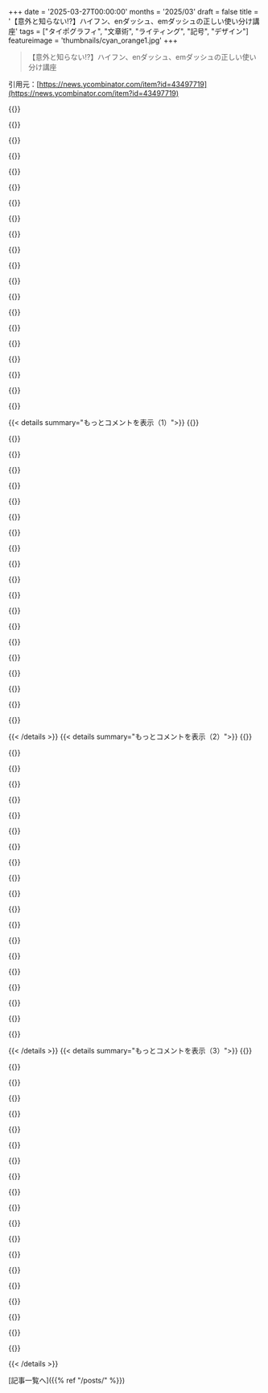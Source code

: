 +++
date = '2025-03-27T00:00:00'
months = '2025/03'
draft = false
title = '【意外と知らない!?】ハイフン、enダッシュ、emダッシュの正しい使い分け講座'
tags = ["タイポグラフィ", "文章術", "ライティング", "記号", "デザイン"]
featureimage = 'thumbnails/cyan_orange1.jpg'
+++

> 【意外と知らない!?】ハイフン、enダッシュ、emダッシュの正しい使い分け講座

引用元：[https://news.ycombinator.com/item?id=43497719](https://news.ycombinator.com/item?id=43497719)

{{<matomeQuote body="覚え方のコツだけど、完璧じゃないかもね！<br>・ハイフンは単語同士をつなげるよ。double－deckerとか。<br>・ENダッシュは範囲を示すよ。Boston－San Francisco便とか。両端だけでなく、間も全部含む感じ。<br>・EMダッシュは文や思考を区切るんだ。’What the—！’とか。<br>Unicodeには色々あるんだね。figure dashとか、horizontal barsなんてのも！" userName="mmooss" createdAt="2025-03-27T23:41:22" color="">}}

{{<matomeQuote body="＞EMダッシュは文や思考を区切るってあるけど、スタイルガイドによっては“スペース、ENダッシュ、スペース”を推奨してるよ。そっちの方が好きだなー。ソフトによってはEMダッシュが単語の区切りとして認識されないんだよね。Kindleとかだと、EMダッシュの前後の単語が両方選択されちゃって、辞書が使いづらいんだ。" userName="lxgr" createdAt="2025-03-28T01:12:59" color="#ff33a1">}}

{{<matomeQuote body="え、みんなEMダッシュの周りにスペース入れないの？フランス語とかロシア語だと普通に入れるよ。だから英語でもそうしてたんだけど。スペイン語だと片側だけスペース入れるらしいね。" userName="krick" createdAt="2025-03-28T11:10:09" color="">}}

{{<matomeQuote body="私もEMダッシュの周りにスペース入れる派。単語がくっついてる感じが気持ち悪いんだよね。スペースがあった方が、EMダッシュが独立した単語みたいに見えていい感じ。" userName="rmunn" createdAt="2025-03-28T13:16:21" color="">}}

{{<matomeQuote body="スペース入れると、スマホで見たときにEMダッシュが文末にぶら下がって見栄えが悪くなるんだよ。スペースがない方が、単語とEMダッシュが一緒に改行されるから、見た目がスッキリする。" userName="tines" createdAt="2025-03-28T14:02:09" color="">}}

{{<matomeQuote body="それ、他のコメントでメリットとして挙げたよ。スペース入れるかどうかは好みの問題だよね。私はhansvmさんと同じで、EMダッシュがぶら下がる方が好き。単語とEMダッシュが一緒に改行されるのは嫌だな。趣味の問題だねー。" userName="rmunn" createdAt="2025-03-28T14:29:32" color="">}}

{{<matomeQuote body="面白い！私は真逆だわ。スペースがあると気が散るんだよね。好みは人それぞれだね！😊" userName="lashloch" createdAt="2025-03-28T13:43:51" color="">}}

{{<matomeQuote body="好みはそれぞれだよね！スペース入れる派のメリットは、スペースがあるから単語とEMダッシュが一緒に改行されないこと。スペース入れない派のメリットは、単語とEMダッシュが一緒に改行されること。…って、両方逆のこと言ってるじゃん！まあ、それも好みの問題ってことで。😊" userName="rmunn" createdAt="2025-03-28T13:49:27" color="">}}

{{<matomeQuote body="EMダッシュの周りにスペースを入れないって言うけど、私が高校でタイプライターを習った時は、スペース2つ、ハイフン2つ、スペース2つって教わったよ。ピリオドとコロンの後もスペース2つだったし。今でも、ピリオドの後にスペースがない文章は読みにくいんだよね。" userName="snozolli" createdAt="2025-03-28T14:40:17" color="">}}

{{<matomeQuote body="タイプライターの制約から生まれたルールを、タイプライターが関係ない環境で“正しい”って言うのは変だよね。時代が変わったんだから、新しいルールに従えばいいのに。" userName="dragonwriter" createdAt="2025-03-28T18:22:38" color="">}}

{{<matomeQuote body="それ教わったけど、時代遅れで意味ないからやめたわ。Monospaceフォントで長文を読むことなんて、そうそうないっしょ？" userName="kevin_thibedeau" createdAt="2025-03-28T18:37:38" color="">}}

{{<matomeQuote body="イギリス育ちだけど、ずっとスペース、マイナス、スペースで使ってるよ。最初のキーボードは親父のタイプライターだったけど、マイナス記号以外のダッシュはなかった気がするな。" userName="rahimnathwani" createdAt="2025-03-28T01:58:33" color="">}}

{{<matomeQuote body="ハイフンは「-」、En dashは「--」、Em dashは「---」って認識だったな。確か、LaTeX（かエディタ）が勝手に変換してくれた気がする。" userName="Propelloni" createdAt="2025-03-28T09:40:35" color="#45d325">}}

{{<matomeQuote body="スペース、マイナス、スペースは、ピリオドの後にスペース2個入れるのと同じレベル。" userName="KPGv2" createdAt="2025-03-28T04:16:07" color="">}}

{{<matomeQuote body="なんで？タイプライターとか、ダッシュがない文字セットで、en dashとかem dashを近似する唯一の方法じゃん。もう片方は、せいぜい組版のバグの対策でしょ。" userName="lxgr" createdAt="2025-03-28T04:29:22" color="">}}

{{<matomeQuote body="-、--、---は、確かLaTeXでのやり方で、タイプライターでも簡単にできると思う。でも、文を区切る時は「 -- 」の方が「---」より見た目が良いから使うな。じゃあね;)" userName="Propelloni" createdAt="2025-03-28T09:43:28" color="">}}

{{<matomeQuote body="10年くらい前まで、ピリオドの後にスペース2個入れてたわ。" userName="rahimnathwani" createdAt="2025-03-28T04:35:00" color="">}}

{{<matomeQuote body="今でもそうしてるし、ピリオドの後にスペース2個あった方が読みやすいと思う。" userName="Daneel_" createdAt="2025-03-28T05:24:07" color="">}}

{{<matomeQuote body="物理キーボードで打つ時は、まだやっちゃうな。癖って怖い。昔覚えたから抜けなくて。<br>スマホと物理キーボードで編集したものが混ざると、スペースの使い方がバラバラになるからバレる。" userName="asveikau" createdAt="2025-03-28T16:55:17" color="">}}

{{<matomeQuote body="癖って怖い。昔覚えたから抜けなくて。<br><br>独学でタイプを覚えたから、40代になってから正しい方法を学び直したんだよね。keybr.comで40時間くらい練習して、やっと普通のタイピング速度に近づけたから、作業に影響なく正しい方法に切り替えられたよ。<br>ダブルスペースをやめるのは1週間くらいで済んだ。" userName="rahimnathwani" createdAt="2025-03-28T17:00:09" color="">}}

{{< details summary="もっとコメントを表示（1）">}}
{{<matomeQuote body="なんかスタイルガイドだと、em dashの前後には「スペース、en dash、スペース」を入れるのが良いって書いてあるらしいよ。<br><br>記事の最後の方にも、em dashの前後のスペースは主観的なものだって書いてあるね。<br><br>＞em dashの前後のスペースは色々あって、新聞とか雑誌だとスペースを入れることが多いけど、本とか学術誌だとスペースを入れないことが多いんだって。”<br><br>選択の問題だけど、commaとかparenthesisみたいに使われてるem dashを、highlightのパフォーマンスのためにスペースとen dashに置き換えるってこと？それなら、スペースとem dashで選択時のhighlightが改善されるんじゃない？em dashとen dashの使い分けが分かりにくくなるってことはないと思うけど。" userName="opello" createdAt="2025-03-28T05:12:54" color="">}}

{{<matomeQuote body="em dashの前後のスペースについてだけど、新聞とか雑誌だとスペースを入れることが多いけど、本とか学術誌だとスペースを入れないことが多いって面白いね。<br><br>thin spaceとかhair spaceで区切るって話が出てこないのが不思議。typographic的にはそれが良いと思ってたんだけど。<br><br>（Googleで調べたら、ただの思い込みだったみたい。どこにもそんなこと書いてなかった…）" userName="JadeNB" createdAt="2025-03-28T14:12:19" color="">}}

{{<matomeQuote body="＞those are the thin-space and hair-space Unicode characters, though they show up full width for me”<br>へー、少なくとも俺のブラウザだと、thin spaceもhair spaceも0x20（普通のスペース）として表示されてるよ。コメントの処理とか、ブラウザがU+2009（thin）とかU+200A（hair）をU+0020に変換してるのかもね。" userName="opello" createdAt="2025-03-28T15:43:29" color="">}}

{{<matomeQuote body="AP Style Manualだと、少なくともアメリカのジャーナリズムでは、＜単語＞＜スペース＞＜dash＞＜スペース＞＜単語＞って感じらしい。<br><br>ジャーナリズム以外だと、スペースなしで＜単語＞＜dash＞＜単語＞って感じ。<br><br>俺はスペースがあった方が検索しやすいと思う。このルールはコンピュータが普及する前からあったんだろうね。" userName="mmooss" createdAt="2025-03-28T04:18:28" color="#ff5733">}}

{{<matomeQuote body="＞＜単語＞＜dash＞＜単語＞”<br>それだとhyphenに見えちゃうかも。例えば、well-knownみたいな。<br><br>「単語 スペース dash スペース 単語」の方が分かりやすいと思う。<br><br>＞The AP Style Manual, a/the leading source for US journalism”<br>アメリカのジャーナリストじゃないから、こういうルールを守らなくてもバレないんだよね :)" userName="lxgr" createdAt="2025-03-28T04:25:42" color="">}}

{{<matomeQuote body="プロポーショナルフォントだと、em dashとhyphenを間違えることはあんまりないと思う。<br><br>self-fulfilling<br>self—fulfilling<br>どっちか変に見えるでしょ？" userName="stouset" createdAt="2025-03-28T06:37:04" color="#45d325">}}

{{<matomeQuote body="Chicago Manual of Styleだとスペースは入れないらしいよ。少なくともバリエーションはあるってことだね。" userName="mattl" createdAt="2025-03-28T04:32:17" color="">}}

{{<matomeQuote body="CMOSはジャーナリズムじゃないから、GP（general practice）からのバリエーションとは言えないんじゃない？" userName="mmooss" createdAt="2025-03-28T05:07:53" color="">}}

{{<matomeQuote body="CMOSを使ってる人の方が多いと思うよ。俺が今まで使ったところは全部CMOSだったし、今もCMOSを使ってる。" userName="mattl" createdAt="2025-03-28T05:45:05" color="">}}

{{<matomeQuote body="スペースなしのem dashが嫌いだから、ずっとスペースを入れてる。スタイルガイドなんて気にしない。" userName="cyrillite" createdAt="2025-03-28T11:11:23" color="">}}

{{<matomeQuote body="スタイルガイドの良いところは、法律じゃなくてガイドってことだよね！<br>英語の良いところは、何が正しくて何が間違ってるか決める中央機関がないところ。個人の好みとか実験の余地がある感じ。<br>ドイツとかと違って、すごく新鮮。ドイツには「正しさ」を管理する半公式な機関が複数あるし。" userName="lxgr" createdAt="2025-03-28T12:19:27" color="#45d325">}}

{{<matomeQuote body="＞一部のスタイルガイドでは、”スペース、en dash、スペース”を推奨してるらしいよ<br>マジで？どのスタイルガイド？ちょっと気持ち悪いから、そういうのは避けたいわ！" userName="KPGv2" createdAt="2025-03-28T04:15:30" color="">}}

{{<matomeQuote body="数学で使うときは、ハイフンマイナス（U+002d）より専用のマイナス（U+2212）が好きだな。フォントによって見た目が違うから。<br>専用のハイフン（U+2010）がハイフンマイナスより良い場合ってある？" userName="divbzero" createdAt="2025-03-28T00:51:06" color="">}}

{{<matomeQuote body="英語ネイティブじゃないんだけど、英語でセミコロン（;）って使わないの？<br>自分的には、EMダッシュと同じ目的に感じるんだけど。<br>あと、EMダッシュってChatGPTで初めて知った。今まで見たことなかった。" userName="BoumTAC" createdAt="2025-03-28T09:15:10" color="">}}

{{<matomeQuote body="EMダッシュは今やGPT-ismだから、文章がLLMの出力だって思われたくなければ使わない方が良いかもね。" userName="energy123" createdAt="2025-03-28T01:28:25" color="">}}

{{<matomeQuote body="Emily Dickinsonは泣いた—" userName="phlakaton" createdAt="2025-03-28T04:37:11" color="">}}

{{<matomeQuote body="ハッ、良い指摘だね。面白い疑問だ。<br>Dickinsonはどんなダッシュを意図してたんだろう？<br>当時のEmily Dickinsonの本を見ても、Dickinsonが活字に注意を払ってたか、どの程度コントロールしてたかはわからないし、手書きの文書を見ても区別は難しいかも。" userName="mmooss" createdAt="2025-03-28T05:16:05" color="#38d3d3">}}

{{<matomeQuote body="幸い、彼女の手書き文書はたくさん残ってるよ。彼女の詩は死後に出版されたんだ。彼女は句読点をペース配分や音色のマーカーとして使ってると思う。<br>＞私は彼女のマークを<br>＞息切れするようなポーズとして解釈してる—<br>＞ユニコードがないから—<br>＞ｍに与えられるべき—<br>＞そしてスペース—" userName="armedgorilla" createdAt="2025-03-28T11:59:01" color="#ff5733">}}

{{<matomeQuote body="こんな感じの範囲キーを持つ配列とかオブジェクトが欲しい。<br>arr[0–2] = 123;<br>if(arr[1.5555]>122){}" userName="econ" createdAt="2025-03-28T02:49:13" color="">}}

{{<matomeQuote body="あと、「一」と混同しないように……" userName="st_goliath" createdAt="2025-03-28T00:12:46" color="">}}


{{< /details >}}
{{< details summary="もっとコメントを表示（2）">}}
{{<matomeQuote body="ほとんどのキーボードにemダッシュはないよね。毎回ALT+0151押すのめんどいから、ハイフン2つで代用してるわー。--って感じで。<br>LLMライターかどうか見抜くのに、emダッシュ、enダッシュ、ハイフンの使い分けが一番わかりやすいと思うんだよね。ネットの文章の年代も特定できそう。2022年以前はemダッシュあんま使われてなかった気がする。" userName="A_D_E_P_T" createdAt="2025-03-27T20:41:20" color="">}}

{{<matomeQuote body="このテスト、macOSだとショートカットがあるから偏ってる気がする。俺、Gen Zだけど、Mac使ってるおかげで、正しいダッシュをちゃんと使うようにしてるんだよね。もちろん、OS関係なく統計的に意味がある可能性もあるけど。俺の文章（めっちゃ人間が書いてる）がチューリングテストに落ちるなんて、ちょっと悲しいわー。" userName="BalinKing" createdAt="2025-03-27T21:06:04" color="#38d3d3">}}

{{<matomeQuote body="compose key使ってる人も、em/enダッシュ簡単に出せるから、結構使ってるよ。" userName="MrJohz" createdAt="2025-03-27T21:08:07" color="">}}

{{<matomeQuote body="WindowsでもWindows+.で絵文字キーボード開いて、記号タブに切り替えればunicode見れるよ。ダッシュも色々あるし、検索もできる。" userName="pests" createdAt="2025-03-28T05:47:03" color="">}}

{{<matomeQuote body="Mac関係ないじゃん。Linuxでもemダッシュとかcompose-key使えるし、Androidもオンスクリーンキーボードの-長押しで出てくるし。(Windowsにもなんかあるんだろうけど、見つけにくいんだよね。)" userName="Freak_NL" createdAt="2025-03-27T22:13:40" color="">}}

{{<matomeQuote body="Windowsで簡単にできるわけないじゃん。compose keyエミュレートするサードパーティ製プログラム入れればできるけど、macOSだと「普通に使える」し。それが95%のユーザーにとって大きいと思う。" userName="tkzed49" createdAt="2025-03-27T23:33:52" color="">}}

{{<matomeQuote body="なんか面白いね。macOSだとalt+-とかalt+shift+-でem/enダッシュ打てるのに、コメント欄では別の方法が提案されてる。<br>１．余計な機能もいっぱい付いてるツールをインストールして設定する（実質サードパーティ製）<br>２．ググってコピペ（笑）<br>３．キーボードショートカットで記号ピッカー出して、em/enダッシュがあるタブをクリックして入力<br>いやいや、ありえないでしょ。" userName="marcellus23" createdAt="2025-03-28T14:48:09" color="#ff5c5c">}}

{{<matomeQuote body="iPhoneだと、ハイフン2つ打つとemダッシュになるよ。<br>-- が — になる。<br>もしOPがiPhoneで書いてたら、自分のテストでLLMって判定されちゃうね。" userName="harrall" createdAt="2025-03-27T22:11:09" color="#45d325">}}

{{<matomeQuote body="数字と数字の間だとenダッシュになるの？" userName="oneeyedpigeon" createdAt="2025-03-27T22:22:38" color="">}}

{{<matomeQuote body="ちゃんとしたキーボードレイアウトをインストールすればいいだけなのに。Unicodeとかフルカラー絵文字フォントの時代に、タイプライターキーボード使ってるのがおかしい。Windowsロゴキーとか、メディアキーとか、IEとかOutlookのロゴキーとか、Microsoftの趣味でしょ。IBMがオフィスコンピュータ用にキー配置決めて、みんなコピーして、Windowsが基本システムになって、Microsoftが国際化を進めて、みんなそれに従った。基本的な記号はあったのに、キーボードに追加されなかったのは、Wordを良く見せようとしたか、プログラマーが非ASCII文字をデータ扱いしてたからじゃない？" userName="ogurechny" createdAt="2025-03-28T00:50:55" color="">}}

{{<matomeQuote body="＞最初、IBMは個人のオフィス用コンピューターに合うように、キーをその場しのぎで決めたんだよね。<br>それってASCIIとかタイプライターのキーボードに合わせたんじゃないの？" userName="mmooss" createdAt="2025-03-28T04:34:40" color="">}}

{{<matomeQuote body="Alt+ハイフンとかAlt+Shift+ハイフンでendash/emdashになるよ。気づいてないかもだけど、2022年よりずっと前からemdash使ってた人（俺も）結構いるよ。（追記：Macだけみたい、下のコメント見て）" userName="n2d4" createdAt="2025-03-27T20:45:05" color="#785bff">}}

{{<matomeQuote body="それMacOSだけだと思う。" userName="jml7c5" createdAt="2025-03-27T20:47:11" color="">}}

{{<matomeQuote body="Microsoft Office（たぶんWordだけかもだけど、Windowsじゃない）にも同じようなショートカットあると思う。" userName="dragonwriter" createdAt="2025-03-27T22:03:32" color="">}}

{{<matomeQuote body="Wordならショートカットいらないよ。<br>ハイフン2つ（--）入力すればem dashに変換される。" userName="harrall" createdAt="2025-03-27T22:15:15" color="#785bff">}}

{{<matomeQuote body="Officeスイート全体で：<word><hyphenminus><hyphenminus><word><space>でem dash。<word><space><hyphenminus><hyphenminus><space><word><space>でen dash。<br>これって3、40年前からそうだから、em dashがLLMのサインってコメントは怪しいと思う。でもWebコンテンツに限れば、みんなOffice使ってないから仕方ないのかな。Webベースのコンテンツ管理システムにはこの機能ないし。" userName="hunter2_" createdAt="2025-03-28T03:43:31" color="#ff33a1">}}

{{<matomeQuote body="＞<word><space><hyphenminus><hyphenminus><space><word><space>でen dash。<br>もっと大事なのは、ハイフン1つだけでも自動変換されるってこと。（スペースなしだとem dashとの区別がつかないからハイフン2つ必要。）" userName="iggldiggl" createdAt="2025-03-28T08:21:39" color="#785bff">}}

{{<matomeQuote body="Powerpointでうまくいかないんだけど。実は昨日Powerpointでemdash作ろうとして「長いハイフン」の検索ワードがわからなくて困ってて、このスレッドに来たんだ。" userName="venusenvy47" createdAt="2025-03-28T14:04:47" color="">}}

{{<matomeQuote body="macOSキーボードレイアウトの好きな機能の一つだけど、一番嫌いな機能に近いんだよねー。option + spaceで改行されないスペースが入っちゃう。<br>ほとんどいらないし、「スペース、en dash、スペース」って打つときに簡単に発生して見た目じゃわからない。" userName="lxgr" createdAt="2025-03-28T00:56:28" color="">}}

{{<matomeQuote body="ダッシュの前には改行されないスペースを入れたいよね。" userName="akho" createdAt="2025-03-28T10:06:11" color="">}}


{{< /details >}}
{{< details summary="もっとコメントを表示（3）">}}
{{<matomeQuote body="え、マジで？それってさ、カッコで挟まれた挿入句のダッシュのところで改行できなくなるんじゃない？それだと困るんだけど！" userName="lxgr" createdAt="2025-03-28T15:51:10" color="">}}

{{<matomeQuote body="もう15年も「em dash」でググってコピペしてるわ。LLMとかできる前からね。" userName="tshaddox" createdAt="2025-03-27T21:38:48" color="">}}

{{<matomeQuote body="キーマップをいじって、AltGr+ダッシュをem dashにするようにしてるんだ。Linuxだとxmodmapで簡単だけど、WindowsだとKeyboard Layout Creatorでちょっと面倒。" userName="hiccuphippo" createdAt="2025-03-27T23:09:43" color="#ff5c5c">}}

{{<matomeQuote body="一部の地域では、2022年までずっと「ダッシュ」の適切な使い方を気にして使ってたよ。LLMはそういう情報も学習してるんじゃないかな。" userName="maegul" createdAt="2025-03-27T21:29:18" color="">}}

{{<matomeQuote body="できる限りem dashを使うようにしてて、無理なときはdouble en dashを使ってる。ただのオタクだからね。でもiOSだとdouble en dashがem dashに自動変換されるから、em dashがLLMの文章の証拠っていうのは怪しいと思ってる。" userName="mkehrt" createdAt="2025-03-27T21:04:21" color="#38d3d3">}}

{{<matomeQuote body="同じ結果になるdouble hyphenじゃダメなの？" userName="mmooss" createdAt="2025-03-27T23:16:32" color="">}}

{{<matomeQuote body="自動変換はずっと前からあったよ。昔、ターミナルのロケール設定とman（troff/groff）の組み合わせで、param定義のハイフンがダッシュに変換されて、manページからコピペできなかったことがあったんだ。perldocも同じ理由で影響を受けてたと思う。<br>出版プラットフォームでも自動変換してるから、生成された文章の証拠にはならないと思うよ。" userName="kbenson" createdAt="2025-03-27T21:27:26" color="">}}

{{<matomeQuote body="これって、元々間違ったマークアップで書かれてたからだよ。出力がasciiのときは誰も気にしなかったけど、unicodeだと問題になる。" userName="tedunangst" createdAt="2025-03-27T21:30:26" color="">}}

{{<matomeQuote body="一般の人がem dashを使ってないのは、LLMのせいじゃなくて、ただ単にem dashの存在を知らないからだよ。20年以上本を読んでても、何百回も見ているはずなのにね。<br>自分が言語を理解している人間様だと思って、言語botをバカにしてるNPCを想像してみてよ…" userName="starfezzy" createdAt="2025-03-27T22:37:12" color="">}}

{{<matomeQuote body="アメリカの成人の21％は2024年時点で読み書きができなくて、54％は小学校6年生以下のレベルなんだって[1]。残念ながら、「平均的な人」のレベルは低いんだよね。<br>＞1: <br>https://www.thenationalliteracyinstitute.com/post/literacy-s…" userName="ryandrake" createdAt="2025-03-28T04:52:19" color="">}}

{{<matomeQuote body="最近のクライアントはダッシュの使い分けにうるさいんだよねー。オレが最初に出会ったのはパンデミック前だったから、仕事で使われててもLLMのせいとは限らないよ。Hacker NewsとかRedditでちゃんとemダッシュ使ってたら、マジで信頼できる情報源かもねー。ま、場合によるけど。;)" userName="kingo55" createdAt="2025-03-27T21:36:30" color="">}}

{{<matomeQuote body="オレのLLMのプロンプトには必ず「emダッシュとセミコロンは絶対使うな」って入れてる。じゃないと誰かに送る時困るし。;)" userName="op00to" createdAt="2025-03-27T21:51:48" color="">}}

{{<matomeQuote body="Macでのダッシュの打ち方：<br>ハイフン -：-<br>enダッシュ –：alt -<br>emダッシュ —：alt shift -" userName="thesauri" createdAt="2025-03-27T20:45:40" color="#38d3d3">}}

{{<matomeQuote body="US英語のMacのキーボードがマジ優秀すぎて、なんで他のプラットフォームがコピーしないのか謎だわ。オレがMac使い始めたのは遅かったけど、もっと早く使ってればよかったって思う理由の一つだもん。" userName="alabastervlog" createdAt="2025-03-27T20:51:34" color="">}}

{{<matomeQuote body="まあまあ良いんだけど、任意のunicode文字を入力できないのがマジ不便。Windows/WSLからMacに乗り換えてからずっとイライラしてる。Í、Î、Ïのショートカットはあるのに、矢印みたいなよく使う文字がないんだもん。" userName="culi" createdAt="2025-03-27T21:47:29" color="">}}

{{<matomeQuote body="Control+Command+SpaceかFn+E、または編集＞絵文字と記号で文字の名前が分かれば入力できるよ。頻繁に使うには不便だけど、緊急時には役立つかも。" userName="minitech" createdAt="2025-03-27T22:11:41" color="">}}

{{<matomeQuote body="このキーの組み合わせはUSキーボード固有じゃないよ。似たような文字が同じキーにまとめて配置されてるのが良いよね。<br>例：enとemは-にある。<br>以下はスイス固有かも？<br>~はN、@はG、|と\と/は7、√はV、¥はY、€はE、∑はWにある。（∑は回転したW)" userName="agys" createdAt="2025-03-27T21:23:31" color="#38d3d3">}}

{{<matomeQuote body="うん、オレのUSキーボードもほぼ同じだね。ただ、@（shift+2で入力、キーにも書いてある）とか|/\はもっと目立つ場所にあるよ（シフトなしで入力できるキーが2つもある）。©はoption+gで入力できる（これはまだ理にかなってる！）。キー配置のデザイナーが、できる限りニーモニック的なつながりを持たせようとしたのがわかる。チートシートがなくてもキーコンボを見つけやすく、覚えやすい。" userName="alabastervlog" createdAt="2025-03-27T21:31:13" color="">}}

{{<matomeQuote body="いや、LLMはemダッシュを正しく使えてないと思うよ。emダッシュの前後に必ずスペースを入れるじゃん。" userName="heyjamesknight" createdAt="2025-03-27T22:09:16" color="#785bff">}}

{{<matomeQuote body="スペースを入れるのは間違いじゃないよ。組版的には、ヘアスペースとか普通のスペースより狭いスペースを使うことが多いけど、プレーンテキストではスペースを入れるのが一般的。スタイルガイドによって意見は分かれるけど、新聞ではスペースを入れることが多いね。スペースがないと、両側の単語を繋ぐ長いハイフンに見えちゃうから。それじゃ機能しない。" userName="Freak_NL" createdAt="2025-03-27T22:20:25" color="#45d325">}}


{{< /details >}}


[記事一覧へ]({{% ref "/posts/" %}})
